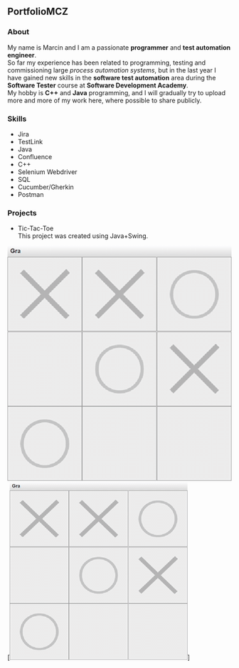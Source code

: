 ## PortfolioMCZ

### About
My name is Marcin and I am a passionate **programmer** and **test automation engineer**.  
So far my experience has been related to programming, testing and commissioning large *process automation systems*, but in the last year I have gained new skills in the **software test automation** area during the **Software Tester** course at **Software Development Academy**.  
My hobby is **C++** and **Java** programming, and I will gradually try to upload more and more of my work here, where possible to share publicly.  

### Skills
* Jira
* TestLink
* Java
* Confluence
* C++
* Selenium Webdriver
* SQL
* Cucumber/Gherkin
* Postman

### Projects

* Tic-Tac-Toe  
This project was created using Java+Swing.  

![GIF from the game](https://github.com/M81cin/PortfolioMCZ/blob/main/K%C3%B3%C5%82ko%20i%20krzy%C5%BCyk%20by%20MCZ.gif)  
[<img src="https://github.com/M81cin/PortfolioMCZ/blob/main/K%C3%B3%C5%82ko%20i%20krzy%C5%BCyk%20by%20MCZ.gif" height="400" width="400" />]  
